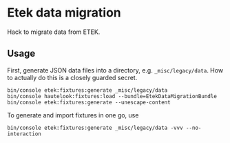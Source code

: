 # Etek data migration

Hack to migrate data from ETEK.

## Usage

First, generate JSON data files into a directory, e.g. `_misc/legacy/data`. How
to actually do this is a closely guarded secret.

```shell script
bin/console etek:fixtures:generate _misc/legacy/data
bin/console hautelook:fixtures:load --bundle=EtekDataMigrationBundle
bin/console etek:fixtures:generate --unescape-content
```

To generate and import fixtures in one go, use

```shell script
bin/console etek:fixtures:generate _misc/legacy/data -vvv --no-interaction
```
